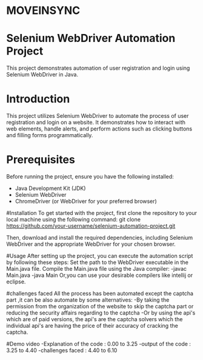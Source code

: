 # MOVEINSYNC

# Selenium WebDriver Automation Project

This project demonstrates automation of user registration and login using Selenium WebDriver in Java.

# Introduction

This project utilizes Selenium WebDriver to automate the process of user registration and login on a website. It demonstrates how to interact with web elements, handle alerts, and perform actions such as clicking buttons and filling forms programmatically.

# Prerequisites

Before running the project, ensure you have the following installed:

- Java Development Kit (JDK)
- Selenium WebDriver
- ChromeDriver (or WebDriver for your preferred browser)

#Installation
To get started with the project, first clone the repository to your local machine using the following command:
git clone https://github.com/your-username/selenium-automation-project.git

Then, download and install the required dependencies, including Selenium WebDriver and the appropriate WebDriver for your chosen browser.

#Usage
After setting up the project, you can execute the automation script by following these steps:
Set the path to the WebDriver executable in the Main.java file.
Compile the Main.java file using the Java compiler:
-javac Main.java
-java Main
Or,you can use your desirable compilers like intellij or eclipse.

#challenges faced
All the process has been automated except the captcha part ,it can be also automate by some alternatives:
-By taking the permission from the organization of the website to skip the captcha part or reducing the security affairs regarding to the captcha
-Or by using the api's which are of paid versions, the api's are the captcha solvers which the individual api's are having the price of their accuracy of cracking the captcha.

#Demo video
-Explanation of the code : 0.00 to 3.25
-output of the code : 3.25 to 4.40
-challenges faced : 4.40 to 6.10
